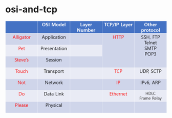# osi-and-tcp
<img src="https://github.com/BoB9thSeungun/osi-and-tcp/blob/master/osi-and-tcp.PNG" />
